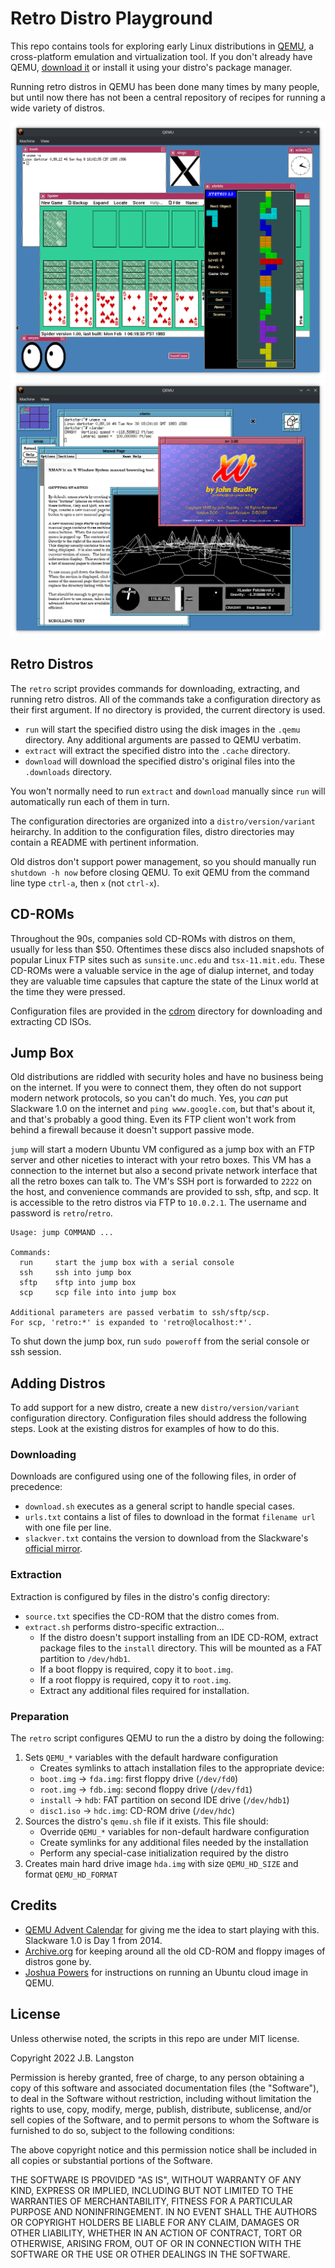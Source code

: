 # Retro Distro Playground

This repo contains tools for exploring early Linux distributions in [QEMU](https://www.qemu.org/), a cross-platform emulation and virtualization tool. If you don't already have QEMU, [download it](https://www.qemu.org/download/) or install it using your distro's package manager.

Running retro distros in QEMU has been done many times by many people, but until now there has not been a central repository of recipes for running a wide variety of distros.

![chitaotao](screenshots/chitaotao.png)
![x11111](screenshots/x11111.png)

## Retro Distros

The `retro` script provides commands for downloading, extracting, and running retro distros. All of the commands take a configuration directory as their first argument. If no directory is provided, the current directory is used.

- `run` will start the specified distro using the disk images in the `.qemu` directory. Any additional arguments are passed to QEMU verbatim. 
- `extract` will extract the specified distro into the `.cache` directory.
- `download` will download the specified distro's original files into the `.downloads` directory.

You won't normally need to run `extract` and `download` manually since `run` will automatically run each of them in turn.

The configuration directories are organized into a `distro/version/variant` heirarchy.  In addition to the configuration files, distro directories may contain a README with pertinent information.

Old distros don't support power management, so you should manually run `shutdown -h now` before closing QEMU. To exit QEMU from the command line type `ctrl-a`, then `x` (not `ctrl-x`).

## CD-ROMs

Throughout the 90s, companies sold CD-ROMs with distros on them, usually for less than $50.  Oftentimes these discs also included snapshots of popular Linux FTP sites such as `sunsite.unc.edu` and `tsx-11.mit.edu`. These CD-ROMs were a valuable service in the age of dialup internet, and today they are valuable time capsules that capture the state of the Linux world at the time they were pressed.

Configuration files are provided in the [cdrom](cdrom) directory for downloading and extracting CD ISOs.

## Jump Box

Old distributions are riddled with security holes and have no business being on the internet. If you were to connect them, they often do not support modern network protocols, so you can't do much.  Yes, you *can* put Slackware 1.0 on the internet and `ping www.google.com`, but that's about it, and that's probably a good thing. Even its FTP client won't work from behind a firewall because it doesn't support passive mode.

`jump` will start a modern Ubuntu VM configured as a jump box with an FTP server and other niceties to interact with your retro boxes. This VM has a connection to the internet but also a second private network interface that all the retro boxes can talk to. The VM's SSH port is forwarded to `2222` on the host, and convenience commands are provided to ssh, sftp, and scp. It is accessible to the retro distros via FTP to `10.0.2.1`. The username and password is `retro`/`retro`.  

```
Usage: jump COMMAND ...

Commands:
  run     start the jump box with a serial console
  ssh     ssh into jump box
  sftp    sftp into jump box
  scp     scp file into into jump box

Additional parameters are passed verbatim to ssh/sftp/scp.
For scp, 'retro:*' is expanded to 'retro@localhost:*'.
```

To shut down the jump box, run `sudo poweroff` from the serial console or ssh session.

## Adding Distros

To add support for a new distro, create a new `distro/version/variant` configuration directory.  Configuration files should address the following steps.  Look at the existing distros for examples of how to do this.

### Downloading

Downloads are configured using one of the following files, in order of precedence:

- `download.sh` executes as a general script to handle special cases.
- `urls.txt` contains a list of files to download in the format `filename url` with one file per line.
- `slackver.txt` contains the version to download from the Slackware's [official mirror](https://mirrors.slackware.com/slackware/).

### Extraction

Extraction is configured by files in the distro's config directory:
- `source.txt` specifies the CD-ROM that the distro comes from.
- `extract.sh` performs distro-specific extraction...
  - If the distro doesn't support installing from an IDE CD-ROM, extract package files to the `install` directory. This will be mounted as a FAT partition to `/dev/hdb1`.
  - If a boot floppy is required, copy it to `boot.img`.
  - If a root floppy is required, copy it to `root.img`.
  - Extract any additional files required for installation.

### Preparation

The `retro` script configures QEMU to run the a distro by doing the following:
1. Sets `QEMU_*` variables with the default hardware configuration
   - Creates symlinks to attach installation files to the appropriate device:
   - `boot.img` -> `fda.img`: first floppy drive (`/dev/fd0`)
   - `root.img` -> `fdb.img`: second floppy drive (`/dev/fd1`)
   - `install` -> `hdb`: FAT partition on second IDE drive (`/dev/hdb1`)
   - `disc1.iso` -> `hdc.img`: CD-ROM drive (`/dev/hdc`)
2. Sources the distro's `qemu.sh` file if it exists. This file should:
   - Override `QEMU_*` variables for non-default hardware configuration
   - Create symlinks for any additional files needed by the installation
   - Perform any special-case initialization required by the distro
3. Creates main hard drive image `hda.img` with size `QEMU_HD_SIZE` and format `QEMU_HD_FORMAT`

## Credits

- [QEMU Advent Calendar](https://www.qemu-advent-calendar.org/2014/) for giving me the idea to start playing with this.  Slackware 1.0 is Day 1 from 2014.
- [Archive.org](https://archive.org/) for keeping around all the old CD-ROM and floppy images of distros gone by.
- [Joshua Powers](https://powersj.io/posts/ubuntu-qemu-cli/) for instructions on running an Ubuntu cloud image in QEMU.

## License

Unless otherwise noted, the scripts in this repo are under MIT license.

Copyright 2022 J.B. Langston

Permission is hereby granted, free of charge, to any person obtaining a copy of this software and associated documentation files (the "Software"), to deal in the Software without restriction, including without limitation the rights to use, copy, modify, merge, publish, distribute, sublicense, and/or sell copies of the Software, and to permit persons to whom the Software is furnished to do so, subject to the following conditions:

The above copyright notice and this permission notice shall be included in all copies or substantial portions of the Software.

THE SOFTWARE IS PROVIDED "AS IS", WITHOUT WARRANTY OF ANY KIND, EXPRESS OR IMPLIED, INCLUDING BUT NOT LIMITED TO THE WARRANTIES OF MERCHANTABILITY, FITNESS FOR A PARTICULAR PURPOSE AND NONINFRINGEMENT. IN NO EVENT SHALL THE AUTHORS OR COPYRIGHT HOLDERS BE LIABLE FOR ANY CLAIM, DAMAGES OR OTHER LIABILITY, WHETHER IN AN ACTION OF CONTRACT, TORT OR OTHERWISE, ARISING FROM, OUT OF OR IN CONNECTION WITH THE SOFTWARE OR THE USE OR OTHER DEALINGS IN THE SOFTWARE.